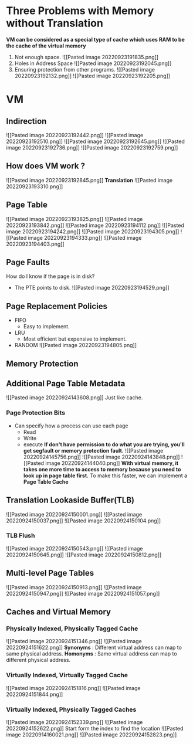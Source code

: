 # Three Problems with Memory without Translation
**VM can be considered as a special type of cache which uses RAM to be the cache of the virtual memory** 
1. Not enough space.
![[Pasted image 20220923191835.png]]
2. Holes in Address Space
![[Pasted image 20220923192045.png]]
3. Ensuring protection from other programs.
![[Pasted image 20220923192132.png]]
![[Pasted image 20220923192205.png]]
# VM
## Indirection
![[Pasted image 20220923192442.png]]
![[Pasted image 20220923192510.png]]
![[Pasted image 20220923192645.png]]
![[Pasted image 20220923192736.png]]
![[Pasted image 20220923192759.png]]
## How does VM work ?
![[Pasted image 20220923192845.png]]
**Translation**
![[Pasted image 20220923193310.png]]
## Page Table
![[Pasted image 20220923193825.png]]
![[Pasted image 20220923193842.png]]
![[Pasted image 20220923194112.png]]
![[Pasted image 20220923194242.png]]
![[Pasted image 20220923194305.png]]
![[Pasted image 20220923194333.png]]
![[Pasted image 20220923194403.png]]
## Page Faults
How do I know if the page is in disk?
* The PTE points to disk.
![[Pasted image 20220923194529.png]]
## Page Replacement Policies
* FIFO
	*  Easy to implement.
* LRU
	* Most efficient but expensive to implement.
* RANDOM
![[Pasted image 20220923194805.png]]


## Memory Protection
## Additional Page Table Metadata
![[Pasted image 20220924143608.png]]
Just like cache.
### Page Protection Bits
* Can specify how a process can use each page
	* Read
	* Write
	* execute
**If don't have permission to do what you are trying, you'll get segfault or memory protection fault.**
![[Pasted image 20220924145756.png]]
![[Pasted image 20220924143848.png]]
![[Pasted image 20220924144040.png]]
**With virtual memory, it takes one more time to access to memory because you need to look up in page table first.**
To make this faster, we can implement a **Page Table Cache**
## Translation Lookaside Buffer(TLB)
![[Pasted image 20220924150001.png]]
![[Pasted image 20220924150037.png]]
![[Pasted image 20220924150104.png]]
### TLB Flush
![[Pasted image 20220924150543.png]]
![[Pasted image 20220924150645.png]]
![[Pasted image 20220924150812.png]]

## Multi-level Page Tables
![[Pasted image 20220924150913.png]]
![[Pasted image 20220924150947.png]]
![[Pasted image 20220924151057.png]]
## Caches and Virtual Memory
### Physically Indexed, Physically Tagged Cache
![[Pasted image 20220924151346.png]]
![[Pasted image 20220924151622.png]]
**Synonyms** : Different virtual address can map to same physical address.
**Homonyms** : Same virtual address can map to different physical address.
### Virtually Indexed, Virtually Tagged Cache
![[Pasted image 20220924151816.png]]
![[Pasted image 20220924151844.png]]
### Virtually Indexed, Physically Tagged Caches
![[Pasted image 20220924152339.png]]
![[Pasted image 20220924152622.png]]
Start form the index to find the location
![[Pasted image 20220914160021.png]]
![[Pasted image 20220924152823.png]]
